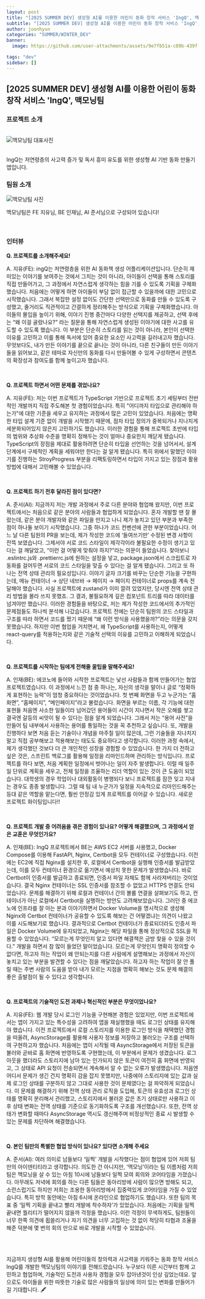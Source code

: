 ```yaml
---
layout: post
title: "[2025 SUMMER DEV] 생성형 AI를 이용한 어린이 동화 창작 서비스 'IngQ', 맥모닝팀"
subtitle: "[2025 SUMMER DEV] 생성형 AI를 이용한 어린이 동화 창작 서비스 'IngQ', 맥모닝팀"
author: joonhyun
categories: "SUMMER/WINTER_DEV"
banner:
  image: https://github.com/user-attachments/assets/9e7fb51a-c89b-439f-9bac-5befda7582a3

tags: "dev"
sidebar: []
---
```

## [2025 SUMMER DEV] 생성형 AI를 이용한 어린이 동화 창작 서비스 'IngQ', 맥모닝팀

### 프로젝트 소개

<br/>
<img src="https://github.com/user-attachments/assets/9e7fb51a-c89b-439f-9bac-5befda7582a3" alt="맥모닝팀 대표사진" />
<br/><br/>

IngQ는 저연령층의 사고력 증가 및 독서 흥미 유도를 위한 생성형 AI 기반 동화 만들기 앱입니다.

### 팀원 소개

<img src="https://github.com/user-attachments/assets/479013c3-b0a0-4003-905d-07e7bab6343a" alt="맥모닝팀 사진" />

맥모닝팀은 FE 지유님, BE 인재님, AI 준서님으로 구성되어 있습니다!

<br/>

### 인터뷰

**Q. 프로젝트를 소개해주세요!**

A. 지유(FE): ingQ는 저연령층을 위한 AI 동화책 생성 어플리케이션입니다. 단순히 재미있는 이야기를 보여주는 것에서 그치는 것이 아니라, 아이들이 선택을 통해 스토리를 직접 만들어가고, 그 과정에서 자연스럽게 생각하는 힘을 기를 수 있도록 기획을 구체화했습니다. 처음에는 어떻게 하면 아이들이 부담 없이 접근할 수 있을까에 대한 고민으로 시작했습니다. 그래서 복잡한 설정 없이도 간단한 선택만으로 동화를 만들 수 있도록 구성했고, 줄거리도 직관적이고 간결하게 정리해주는 방식으로 기획을 구체화했습니다. 아이들의 몰입을 높이기 위해, 이야기 진행 중간마다 다양한 선택지를 제공하고, 선택 후에는 “왜 이걸 골랐나요?” 라는 질문을 통해 자연스럽게 생성된 이야기에 대한 사고를 유도할 수 있도록 했습니다. 이 부분은 단순히 스토리를 읽는 것이 아니라, 본인이 선택한 이유를 고민하고 이를 통해 독서에 있어 중요한 요소인 사고력을 길러내고자 했습니다. 무엇보다도, 내가 만든 이야기를 끝으로 끝나는 것이 아니라, 다른 친구들이 만든 이야기들을 읽어보고, 같은 테마로 자신만의 동화를 다시 만들어볼 수 있게 구성하면서 콘텐츠의 확장성과 참여도를 함께 높이고자 했습니다.

<br/>

**Q. 프로젝트 하면서 어떤 문제를 겪었나요?**

A. 지유(FE): 저는 이번 프로젝트가 TypeScript 기반으로 프로젝트 초기 세팅부터 전반적인 개발까지 직접 주도해본 첫 경험이었습니다. 특히 "어디까지 타입으로 관리해야 하는가"에 대한 기준을 세우고 유지하는 과정에서 많은 고민이 있었습니다. 처음에는 명확한 타입 설계 기준 없이 개발을 시작했기 때문에, 점차 타입 정의가 중복되거나 지나치게 세분화되어있지 않은지 고민하기도 했습니다. 이러한 경험을 통해 프로젝트 초반에 타입의 범위와 추상화 수준을 명확히 정해두는 것이 얼마나 중요한지 깨닫게 됐습니다. TypeScript의 장점을 제대로 활용하려면 단순히 타입을 선언하는 것을 넘어서서, 설계 단계에서 구체적인 계획을 세워야만 한다는 걸 알게 됐습니다. 특히 위에서 말했던 이야기를 진행하는 StroyProgress 부분을 리팩토링하면서 타입이 가지고 있는 장점과 활용 방법에 대해서 고민해볼 수 있었습니다.

<br/>

**Q. 프로젝트 하기 전후 달라진 점이 있다면?**

A. 준서(AI): 지금까지 저는 개발 과정에서 주로 다른 분야와 협업해 왔지만, 이번 프로젝트에서는 처음으로 같은 분야의 사람들과 협업하게 되었습니다. 혼자 개발할 땐 잘 몰랐는데, 같은 분야 개발자와 같은 파일을 만지고 나니 제가 놓치고 있던 부분과 부족한 점이 하나둘 보이기 시작했습니다. 그중 하나가 코드 컨벤션에 관한 부분이었습니다. 어느 날 다른 팀원의 PR을 보는데, 제가 작성한 코드에 ‘들여쓰기만’ 수정된 변경 사항이 잔뜩 보였습니다. 그제서야 서로 코드 스타일이 제각각이라 불필요한 수정이 생기고 있다는 걸 깨달았고, “이런 걸 어떻게 맞춰야 하지?”라는 의문이 들었습니다. 찾아보니 .eslintrc.js와 .prettierrc.js에 원하는 설정을 넣고, package.json에서 스크립트로 자동화를 걸어두면 서로의 코드 스타일을 맞출 수 있다는 걸 알게 됐습니다. 그리고 또 하나는 전역 상태 관리의 필요성입니다. 이야기 글자 크기를 바꾸는 단순한 기능을 구현하는데, 메뉴 컨테이너 → 상단 네브바 → 페이지 → 페이지 컨테이너로 props를 계속 전달해야 했습니다. 사실 프로젝트에 zustand가 이미 깔려 있었지만, 당시엔 전역 상태 관리 방법을 몰라 쓰지 못했죠. 그 결과, 불필요하게 깊은 컴포넌트 트리를 따라 데이터를 넘겨야만 했습니다. 이러한 경험들을 바탕으로, 저는 제가 작성한 코드에서의 추가적인 문제점들도 하나씩 분석해 나갔습니다. 프로젝트 전에는 단순히 팀원의 코드 스타일과 구조를 따라 하면서 코드를 짰기 때문에 “왜 이런 방식을 사용했을까?”라는 의문을 갖지 못했습니다. 하지만 이번 협업을 거치면서, 왜 TypeScript를 사용하는지, 어떻게 react-query를 적용하는지와 같은 기술적 선택의 이유를 고민하고 이해하게 되었습니다.

<br/>

**Q. 프로젝트를 시작하는 팀에게 전해줄 꿀팁을 말해주세요!**

A. 인재(BE): 에코노에 들어와 시작한 프로젝트는 낯선 사람들과 함께 만들어가는 협업 프로젝트였습니다. 이 과정에서 느낀 점 중 하나는, 자신의 생각을 말이나 글로 “정확하게 표현하는 능력”이 엄청 중요하다는 것이었습니다. 첫 번째 화면을 두고 누군가는 “홈 화면”, “홈페이지”, “메인페이지”라고 불렀습니다. 화면을 부르는 이름, 각 기능에 대한 표현들 처음엔 사소한 일들이라 넘어갔던 용어들이 시간이 지나면서 작은 오해를 쌓고 결국엔 갈등의 씨앗이 될 수 있다는 점을 알게 되었습니다. 그래서 저는 “용어 사전”을 만들어 팀 내부에서 사용하는 용어를 통일하는 것을 꼭 추천하고 싶습니다. 또, 개발을 진행하다 보면 처음 듣는 기술이나 개념을 마주칠 일이 많은데, 그런 기술들을 지나치지 말고 직접 공부해보고 적용해보는 태도도 중요하다고 생각합니다.
이러한 과정 속에서, 제가 생각했던 것보다 더 큰 개인적인 성장을 경험할 수 있었습니다. 한 가지 더 전하고 싶은 것은, 스프린트 백로그를 활용해 일정을 리마인드하며 관리하는 방식입니다. 프로젝트를 하다 보면, 처음 계획한 일정에서 벗어나는 일이 자주 발생합니다. 이럴 때 일주일 단위로 계획을 세우고, 전체 일정을 조율하는 리더 역할이 있는 것이 큰 도움이 되었습니다. 대학생의 경우 학업이나 대외활동이 병행되다 보니 프로젝트를 잠깐 잊고 지내는 경우도 종종 발생합니다. 그럴 때 팀 내 누군가가 일정을 지속적으로 리마인드해주는 등대 같은 역할을 맡는다면, 훨씬 안정감 있게 프로젝트를 이어갈 수 있습니다.
새로운 프로젝트 화이팅입니다!!

<br/>

**Q. 프로젝트 개발 중 어려움을 겪은 경험이 있나요? 어떻게 해결했으며, 그 과정에서 얻은 교훈은 무엇인가요?**

A. 인재(BE): IngQ 프로젝트에서 BE는 AWS EC2 서버를 사용했고, Docker Compose를 이용해 FastAPI, Nginx, Certbot을 모두 컨테이너로 구성했습니다. 이전에는 EC2에 직접 Nginx를 설치한 후, 로컬에서 Certbot을 실행해 인증서를 발급받았는데, 이를 모두 컨테이너 환경으로 옮기면서 예상치 못한 문제가 발생했습니다. 바로 Certbot이 인증서를 발급하고 종료되면, 인증서 파일 자체도 함께 사라져버리는 것이었습니다. 결국 Nginx 컨테이너는 SSL 인증서를 참조할 수 없었고 HTTPS 연결도 안되었습니다.
문제를 해결하기 위해 로컬과 컨테이너 간의 볼륨 연결을 살펴보기도 하고, 컨테이너가 아닌 로컬에서 Certbot을 실행하는 방안도 고려해보았습니다. 그러던 중 에코노에 인프라를 잘 아는 분과 이야기하면서 Docker Volume을 명시적으로 생성해 Nginx와 Certbot 컨테이너가 공유할 수 있도록 해보는 건 어떻겠냐는 의견이 나왔고 이를 시도해보기로 했습니다. 결과적으로 Certbot 컨테이너가 종료되더라도 인증서 파일은 Docker Volume에 유지되었고, Nginx는 해당 파일을 통해 정상적으로 SSL을 적용할 수 있었습니다. “모르는게 무엇인지 알고 있다면 해결책은 금방 찾을 수 있을 것이다.” 개발을 하면서 참 많이 들었던 말이었습니다. 모르는게 무엇인지 명확히 정의할 수 없다면, 하고자 하는 작업이 왜 안되는지를 다른 사람에게 설명해보는 과정에서 자신이 놓치고 있는 부분을 발견할 수 있다는 점을 깨달았습니다. 하고자 하는 작업이 잘 안 풀릴 때는 주변 사람의 도움을 받아 내가 모르는 지점을 명확히 해보는 것도 문제 해결의 좋은 출발점이 될 수 있다고 생각합니다.

<br/>

**Q. 프로젝트의 기술적인 도전 과제나 혁신적인 부분은 무엇이었나요?**

A. 지유(FE): 웹 개발 당시 로그인 기능을 구현해본 경험은 있었지만, 이번 프로젝트에서는 앱이 가지고 있는 특수성을 고려하여 앱을 재실행했을 때도 로그인 상태를 유지해야 했습니다. 이전 프로젝트에서 로컬 스토리지를 이용한 로그인 방식을 채택했던 경험을 떠올려, AsyncStorage를 활용해 사용자 정보를 저장하고 불러오는 구조를 선택하여 구현하고자 했습니다. 처음에는 앱이 시작될 때 AsyncStorage에서 저장된 토큰을 불러와 곧바로 홈 화면에 반영하도록 구현했는데, 이 부분에서 문제가 생겼습니다. 로그아웃을 했더라도 스토리지에 남아 있는 인가되지 않은 토큰이 여전히 홈 화면에 반영되고, 그 상태로 API 요청이 전송되면서 계속해서 알 수 없는 오류가 발생했습니다. 처음엔 어디서 문제가 생긴 건지 명확히 감을 잡지 못했지만, 나중에야 스토리지에 있는 값과 실제 로그인 상태를 구분하지 않고 그대로 사용한 것이 문제였다는 걸 파악하게 되었습니다. 이 문제를 해결하기 위해 전역 상태 관리 로직을 도입해, 토큰의 유효성과 로그인 상태를 명확히 분리해서 관리했고, 스토리지에서 불러온 값은 초기 상태로만 사용하고 이후 상태 변화는 전역 상태를 기준으로 동기화하도록 구조를 개선했습니다. 또한, 전역 상태가 변화할 때마다 AsyncStorage 역시도 갱신해주며 비정상적인 종료 시 발생할 수 있는 문제를 차단하며 해결했습니다.

<br/>

**Q. 본인 팀만의 특별한 협업 방식이 있나요? 있다면 소개해 주세요**

A. 준서(AI): 여러 의미로 남들보다 ‘일찍’ 개발을 시작했다는 점이 협업에 있어 저희 팀만의 아이덴티티라고 생각합니다. 의도한 건 아니지만, ‘맥모닝’이라는 팀 이름처럼 저희 팀은 맥모닝을 살 수 있는 아침 10시에 남들보다 일찍 모여 회의와 코어타임을 가졌습니다. 아무래도 저녁에 회의를 하는 다른 팀들은 동아리방에 사람이 많으면 방해도 되고, 소란스럽기도 하지만 저희는 조용한 동아리방에서 집중력있게 코어타임을 가질 수 있었습니다. 특히 방학 동안에는 아침 6시에 온라인으로 협업하기도 했습니다. 또한 팀의 목표 중 ‘일찍 기획을 끝내고 빨리 개발에 착수하자’가 있었습니다. 처음에는 기획을 일찍 끝내면 퀄리티가 떨어지지 않을까 걱정을 했습니다. 이런 걱정이 무색하게도, 팀원들이 너무 한쪽 의견에 휩쓸리거나 자기 의견을 너무 고집하는 것 없이 적당히 타협과 조율을 해준 덕분에 몇 번의 회의 만으로 바로 개발을 시작할 수 있었습니다.


<br/>
<br/>

지금까지 생성형 AI를 활용해 어린이들의 창의력과 사고력을 키워주는 동화 창작 서비스 IngQ를 개발한 맥모닝팀의 이야기를 전해드렸습니다. 
누구보다 이른 시간부터 함께 고민하고 협업하며, 기술적인 도전과 사용자 경험을 모두 잡아낸것이 인상 깊었는데요. 앞으로도 아이들을 위한 따뜻한 기술로 많은 사람들의 일상에 의미 있는 변화를 만들어가길 기대합니다. 🖋️





